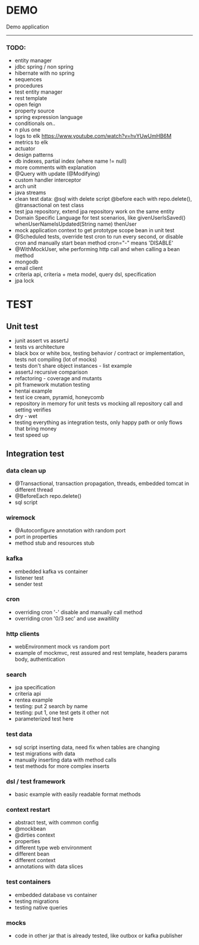 # DEMO

Demo application

--- 

### TODO:

* entity manager
* jdbc spring / non spring
* hibernate with no spring
* sequences
* procedures
* test entity manager
* rest template
* open feign
* property source
* spring expression language
* conditionals on..
* n plus one
* logs to elk https://www.youtube.com/watch?v=hvYUwUmHB6M
* metrics to elk
* actuator
* design patterns
* db indexes, partial index (where name != null)
* more comments with explanation
* @Query with update (@Modifying)
* custom handler interceptor
* arch unit
* java streams
* clean test data: @sql with delete script  @before each with repo.delete(), @transactional on test class
* test jpa repository, extend jpa repository work on the same entity
* Domain Specific Language for test scenarios, like givenUserIsSaved()   whenUserNameIsUpdated(String name)    thenUser
* mock application context to get prototype scope bean in unit test
* @Scheduled tests, override test cron to run every second, or disable cron and manually start bean method   cron="-" means 'DISABLE'
* @WithMockUser, whe performing http call and when calling a bean method
* mongodb
* email client
* criteria api, criteria + meta model, query dsl, specification
* jpa lock


# TEST

## Unit test

* junit assert vs assertJ
* tests vs architecture
* black box or white box, testing behavior / contract or implementation, tests not compiling (lot of mocks)
* tests don't share object instances - list example
* assertJ recursive comparison
* refactoring - coverage and mutants
* pit framework mutation testing
* hentai example 
* test ice cream, pyramid, honeycomb
* repository in memory for unit tests vs mocking all repository call and setting verifies
* dry - wet
* testing everything as integration tests, only happy path or only flows that bring money
* test speed up

## Integration test

### data clean up
* @Transactional, transaction propagation, threads, embedded tomcat in different thread
* @BeforeEach repo.delete()
* sql script 

### wiremock
* @Autoconfigure annotation with random port
* port in properties
* method stub and resources stub

### kafka
* embedded kafka vs container
* listener test
* sender test

### cron
* overriding cron '-' disable and manually call method
* overriding cron '0/3 sec' and use awaitility

### http clients
* webEnvironment mock vs random port
* example of mockmvc, rest assured and rest template, headers params body, authentication

### search
* jpa specification
* criteria api
* rentea example 
* testing: put 2 search by name
* testing: put 1, one test gets it other not
* parameterized test here

### test data
* sql script inserting data, need fix when tables are changing
* test migrations with data
* manually inserting data with method calls
* test methods for more complex inserts

### dsl / test framework
* basic example with easily readable format methods

### context restart
* abstract test, with common config
* @mockbean
* @dirties context
* properties
* different type web environment
* different bean
* different context
* annotations with data slices

### test containers
* embedded database vs container
* testing migrations 
* testing native queries

### mocks
* code in other jar that is already tested, like outbox or kafka publisher